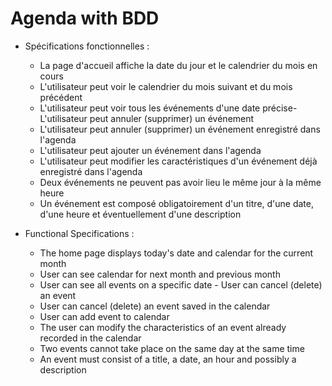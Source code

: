 # Agenda with BDD

* Spécifications fonctionnelles :
    * La page d'accueil affiche la date du jour et le calendrier du mois en cours
    * L'utilisateur peut voir le calendrier du mois suivant et du mois précédent
    * L'utilisateur peut voir tous les événements d'une date précise- L'utilisateur peut annuler (supprimer) un événement
    * L'utilisateur peut annuler (supprimer) un événement enregistré dans l'agenda
    * L'utilisateur peut ajouter un événement dans l'agenda
    * L'utilisateur peut modifier les caractéristiques d'un événement déjà enregistré dans l'agenda
    * Deux événements ne peuvent pas avoir lieu le même jour à la même heure
    * Un événement est composé obligatoirement d'un titre, d'une date, d'une heure et éventuellement d'une description

* Functional Specifications :
    * The home page displays today's date and calendar for the current month
    * User can see calendar for next month and previous month
    * User can see all events on a specific date - User can cancel (delete) an event
    * User can cancel (delete) an event saved in the calendar
    * User can add event to calendar
    * The user can modify the characteristics of an event already recorded in the calendar
    * Two events cannot take place on the same day at the same time
    * An event must consist of a title, a date, an hour and possibly a description

